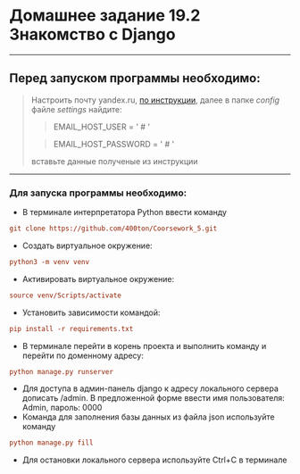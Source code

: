 # Домашнее задание 19.2 Знакомство с Django
___
## Перед запуском программы необходимо:
>Настроить почту yandex.ru, [по инструкции](https://clck.ru/3BLEsg), далее
> в папке *config* файле *settings* найдите:
>>EMAIL_HOST_USER = ' # ' 
> 
>>EMAIL_HOST_PASSWORD = ' # ' 
> 
>вставьте данные полученые из инструкции 
---

### Для запуска программы необходимо:
- В терминале интерпретатора Python ввести команду 
```ini
git clone https://github.com/400ton/Coorsework_5.git
```
- Создать виртуальное окружение:
```ini
python3 -m venv venv
```
- Активировать виртуальное окружение:
```ini
source venv/Scripts/activate
```
- Установить зависимости командой:
```ini
pip install -r requirements.txt
```
- В терминале перейти в корень проекта и выполнить команду и перейти по доменному адресу:
```ini
python manage.py runserver
```
- Для доступа в админ-панель django к адресу локального сервера дописать /admin. 
В предложенной форме ввести имя пользователя: Admin, пароль: 0000
- Команда для заполнения базы данных из файла json используйте команду
```ini
python manage.py fill
```
- Для остановки локального сервера используйте Сtrl+С в терминале

 